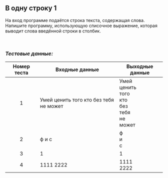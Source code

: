 ## В одну строку 1

На вход программе подаётся строка текста, содержащая слова. Напишите программу, использующую списочное выражение, которая выводит слова введённой строки в столбик.

<br>

### *Тестовые данные:*

| Номер теста | Входные данные                         | Выходные данные                                             |
|:-----------:|----------------------------------------|-------------------------------------------------------------|
|      1      | Умей ценить того кто без тебя не может | Умей<br>ценить<br>того<br>кто<br>без<br>тебя<br>не<br>может |
|      2      | ф и с                                  | ф<br>и<br>с                                                 |
|      3      | 1                                      | 1                                                           |
|      4      | 1111 2222                              | 1111<br>2222                                                |